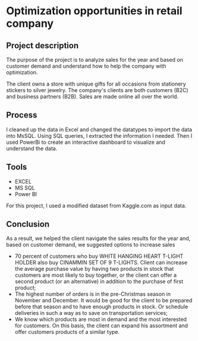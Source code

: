 # Optimization opportunities in retail company


## Project description

The purpose of the project is to analyze sales for the year and based on customer demand and understand how to help the company with optimization.

The client owns a store with unique gifts for all occasions from stationery stickers to silver jewelry. The company's clients are both customers (B2C) and business partners (B2B). Sales are made online all over the world.

## Process

I cleaned up the data in Excel and changed the datatypes to import the data into MsSQL. Using SQL queries, I extracted the information I needed. Then I used PowerBi to create an interactive dashboard to visualize and understand the data.

## Tools

- EXCEL
- MS SQL 
- Power BI

For this project, I used a modified dataset from Kaggle.com as input data.


## Conclusion

As a result, we helped the client navigate the sales results for the year and, based on customer demand, we suggested options to increase sales
- 70 percent of customers who buy  WHITE HANGING HEART T-LIGHT HOLDER also buy CINAMMIN SET OF 9 T-LIGHTS. Client can  increase the average purchase value by having two products in stock that customers are most likely to buy together, or the client can offer a second product (or an alternative) in addition to the purchase of first product;
- The highest number of orders is in the pre-Christmas season in November and December. It would be good for the client to be prepared before that season and to have enough products in stock. Or schedule deliveries in such a way as to save on transportation services;
- We know which products are most in demand and the most interested for customers. On this basis, the client can expand his assortment and offer customers products of a similar type.

